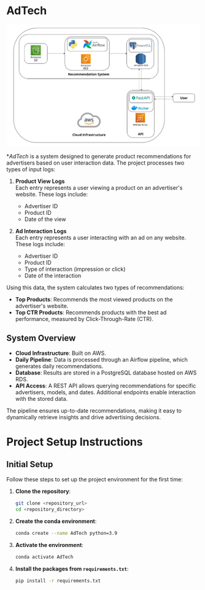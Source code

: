 # AdTech

![AdTech Image](images/ad-tech.jpg)


**AdTech* is a system designed to generate product recommendations for advertisers based on user interaction data. The project processes two types of input logs:

1. **Product View Logs**  
   Each entry represents a user viewing a product on an advertiser's website. These logs include:
   - Advertiser ID  
   - Product ID  
   - Date of the view  

2. **Ad Interaction Logs**  
   Each entry represents a user interacting with an ad on any website. These logs include:
   - Advertiser ID  
   - Product ID  
   - Type of interaction (impression or click)  
   - Date of the interaction  

Using this data, the system calculates two types of recommendations:  

- **Top Products**: Recommends the most viewed products on the advertiser's website.  
- **Top CTR Products**: Recommends products with the best ad performance, measured by Click-Through-Rate (CTR).  

## System Overview

- **Cloud Infrastructure**: Built on AWS.  
- **Daily Pipeline**: Data is processed through an Airflow pipeline, which generates daily recommendations.  
- **Database**: Results are stored in a PostgreSQL database hosted on AWS RDS.  
- **API Access**: A REST API allows querying recommendations for specific advertisers, models, and dates. Additional endpoints enable interaction with the stored data.  

The pipeline ensures up-to-date recommendations, making it easy to dynamically retrieve insights and drive advertising decisions.

# Project Setup Instructions

## Initial Setup

Follow these steps to set up the project environment for the first time:

1. **Clone the repository**:

    ```sh
    git clone <repository_url>
    cd <repository_directory>
    ```

2. **Create the conda environment**:

    ```sh
    conda create --name AdTech python=3.9
    ```

3. **Activate the environment**:

    ```sh
    conda activate AdTech
    ```

4. **Install the packages from `requirements.txt`**:

    ```sh
    pip install -r requirements.txt
    ```
